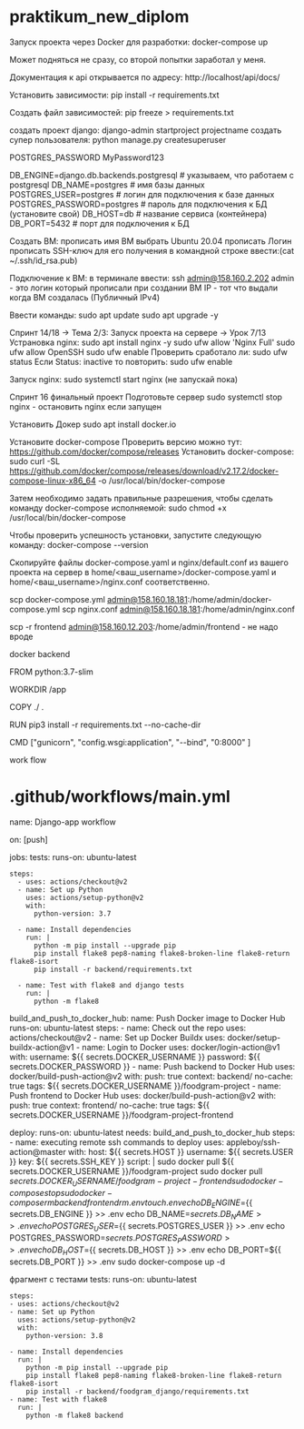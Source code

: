 # praktikum_new_diplom
Запуск проекта через Docker для разработки:
docker-compose up

Может подняться не сразу, со второй попытки заработал у меня. 

Документация к api открывается по адресу: http://localhost/api/docs/


Установить зависимости:
pip install -r requirements.txt 

Создать файл зависимостей:
pip freeze > requirements.txt

создать проект django:
django-admin startproject projectname
создать супер пользователя:
python manage.py createsuperuser

POSTGRES_PASSWORD MyPassword123

DB_ENGINE=django.db.backends.postgresql # указываем, что работаем с postgresql
DB_NAME=postgres # имя базы данных
POSTGRES_USER=postgres # логин для подключения к базе данных
POSTGRES_PASSWORD=postgres # пароль для подключения к БД (установите свой)
DB_HOST=db # название сервиса (контейнера)
DB_PORT=5432 # порт для подключения к БД 


Создать ВМ:
прописать имя ВМ
выбрать Ubuntu 20.04
прописать Логин
прописать SSH-ключ  для его получения 
в командной строке ввести:(cat ~/.ssh/id_rsa.pub)

Подключение к ВМ:
в терминале ввести:  ssh admin@158.160.2.202
admin - это логин который прописали при создании ВМ
IP - тот что выдали когда ВМ создалась (Публичный IPv4)

Ввести команды:
sudo apt update
sudo apt upgrade -y

Спринт 14/18 → Тема 2/3: Запуск проекта на сервере → Урок 7/13
Устрановка nginx:
sudo apt install nginx -y 
sudo ufw allow 'Nginx Full'
sudo ufw allow OpenSSH
sudo ufw enable
Проверить сработало ли:
sudo ufw status
Если Status: inactive то повторить: sudo ufw enable

Запуск nginx:
sudo systemctl start nginx (не запускай пока)


Спринт 16 финальный проект Подготовьте сервер
sudo systemctl stop nginx - остановить nginx если запущен


Установить Докер
sudo apt install docker.io 

Установите docker-compose
Проверить версию можно тут:
https://github.com/docker/compose/releases
Установить docker-compose:
sudo curl -SL https://github.com/docker/compose/releases/download/v2.17.2/docker-compose-linux-x86_64 -o /usr/local/bin/docker-compose

Затем необходимо задать правильные разрешения, чтобы сделать команду docker-compose исполняемой:
sudo chmod +x /usr/local/bin/docker-compose

Чтобы проверить успешность установки, запустите следующую команду:
docker-compose --version

Скопируйте файлы docker-compose.yaml и nginx/default.conf
из вашего проекта на сервер в home/<ваш_username>/docker-compose.yaml 
и home/<ваш_username>/nginx.conf соответственно.

scp docker-compose.yml admin@158.160.18.181:/home/admin/docker-compose.yml
scp nginx.conf admin@158.160.18.181:/home/admin/nginx.conf



scp -r frontend admin@158.160.12.203:/home/admin/frontend  - не надо вроде




docker backend

FROM python:3.7-slim

WORKDIR /app

COPY ./ .

RUN pip3 install -r requirements.txt --no-cache-dir

CMD ["gunicorn", "config.wsgi:application", "--bind", "0:8000" ]


work flow

# .github/workflows/**main.yml**
name: Django-app workflow

on: [push]

jobs:
  tests:
    runs-on: ubuntu-latest

    steps:
      - uses: actions/checkout@v2
      - name: Set up Python
        uses: actions/setup-python@v2
        with:
          python-version: 3.7

      - name: Install dependencies
        run: |
          python -m pip install --upgrade pip 
          pip install flake8 pep8-naming flake8-broken-line flake8-return flake8-isort
          pip install -r backend/requirements.txt 

      - name: Test with flake8 and django tests
        run: |
          python -m flake8

  build_and_push_to_docker_hub:
    name: Push Docker image to Docker Hub
    runs-on: ubuntu-latest
    steps:
      - name: Check out the repo
        uses: actions/checkout@v2
      - name: Set up Docker Buildx
        uses: docker/setup-buildx-action@v1
      - name: Login to Docker
        uses: docker/login-action@v1
        with:
          username: ${{ secrets.DOCKER_USERNAME }}
          password: ${{ secrets.DOCKER_PASSWORD }}
      - name: Push backend to Docker Hub
        uses: docker/build-push-action@v2
        with:
          push: true
          context: backend/
          no-cache: true
          tags: ${{ secrets.DOCKER_USERNAME }}/foodgram-project
      - name: Push frontend to Docker Hub
        uses: docker/build-push-action@v2
        with:
          push: true
          context: frontend/
          no-cache: true
          tags: ${{ secrets.DOCKER_USERNAME }}/foodgram-project-frontend

  deploy:
    runs-on: ubuntu-latest
    needs: build_and_push_to_docker_hub
    steps:
      - name: executing remote ssh commands to deploy
        uses: appleboy/ssh-action@master
        with:
          host: ${{ secrets.HOST }}
          username: ${{ secrets.USER }}
          key: ${{ secrets.SSH_KEY }}
          script: |
            sudo docker pull ${{ secrets.DOCKER_USERNAME }}/foodgram-project
            sudo docker pull ${{ secrets.DOCKER_USERNAME }}/foodgram-project-frontend
            sudo docker-compose stop
            sudo docker-compose rm backend frontend
            rm .env
            touch .env
            echo DB_ENGINE=${{ secrets.DB_ENGINE }} >> .env
            echo DB_NAME=${{ secrets.DB_NAME }} >> .env
            echo POSTGRES_USER=${{ secrets.POSTGRES_USER }} >> .env
            echo POSTGRES_PASSWORD=${{ secrets.POSTGRES_PASSWORD }} >> .env
            echo DB_HOST=${{ secrets.DB_HOST }} >> .env
            echo DB_PORT=${{ secrets.DB_PORT }} >> .env
            sudo docker-compose up -d
  

фрагмент с тестами
  tests:
    runs-on: ubuntu-latest

    steps:
    - uses: actions/checkout@v2
    - name: Set up Python
      uses: actions/setup-python@v2
      with:
        python-version: 3.8

    - name: Install dependencies
      run: |
        python -m pip install --upgrade pip
        pip install flake8 pep8-naming flake8-broken-line flake8-return flake8-isort
        pip install -r backend/foodgram_django/requirements.txt
    - name: Test with flake8
      run: |
        python -m flake8 backend
